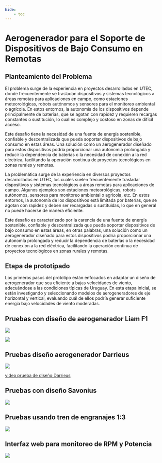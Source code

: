 ```yaml
---
hide:
    - toc
---
```


# Aerogenerador para el Soporte de Dispositivos de Bajo Consumo en Remotas

## Planteamiento del Problema

El problema surge de la experiencia en proyectos desarrollados en UTEC, donde frecuentemente se trasladan dispositivos y sistemas tecnológicos a áreas remotas para aplicaciones en campo, como estaciones meteorológicas, robots autónomos y sensores para el monitoreo ambiental o agrícola. En estos entornos, la autonomía de los dispositivos depende principalmente de baterías, que se agotan con rapidez y requieren recargas constantes o sustitución, lo cual es complejo y costoso en zonas de difícil acceso.

Este desafío tiene la necesidad de una fuente de energía sostenible, confiable y descentralizada que pueda soportar dispositivos de bajo consumo en estas áreas. Una solución como un aerogenerador diseñado para estos dispositivos podría proporcionar una autonomía prolongada y reducir la dependencia de baterías o la necesidad de conexión a la red eléctrica, facilitando la operación continua de proyectos tecnológicos en zonas rurales y remotas.

La problemática surge de la experiencia en diversos proyectos desarrollados en UTEC, los cuales suelen frecuentemente trasladar dispositivos y sistemas tecnológicos a áreas remotas para aplicaciones de campo. Algunos ejemplos son estaciones meteorológicas, robots autónomos, sensores para monitoreo ambiental o agrícola, etc. En estos entornos, la autonomía de los dispositivos está limitada por baterías, que se agotan con rapidez y deben ser recargadas o sustituidas, lo que en general no puede hacerse de manera eficiente.

Este desafío es caracterizado por la carencia de una fuente de energía sostenible, confiable y descentralizada que pueda soportar dispositivos de bajo consumo en estas áreas, en otras palabras, una solución como un aerogenerador diseñado para estos dispositivos podría proporcionar una autonomía prolongada y reducir la dependencia de baterías o la necesidad de conexión a la red eléctrica, facilitando la operación continua de proyectos tecnológicos en zonas rurales y remotas.

## Etapa de prototipado

Los primeros pasos del prototipo están enfocados en adaptar un diseño de aerogenerador que sea eficiente a bajas velocidades de viento, adecuándose a las condiciones típicas de Uruguay. En esta etapa inicial, se están investigando y seleccionando modelos de aerogeneradores de eje horizontal y vertical, evaluando cuál de ellos podría generar suficiente energía bajo velocidades de viento moderadas.

## Pruebas con diseño de aerogenerador Liam F1

![](../images/proyecto/image_00.jpg)

![](../images/MT07/image_04.jpg)

## Pruebas diseño aerogenerador Darrieus

![](../images/proyecto/image_01.jpg)

[video prueba de diseño Darrieus](../images/proyecto/video_00.mp4)

## Pruebas con diseño Savonius

![](../images/proyecto/image_02.jpg)

## Pruebas usando tren de engranajes 1:3

![](../images/proyecto/image_03.jpg)

 
## Interfaz web para monitoreo de RPM y Potencia

![](../images/MT07/image_05.png)





